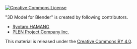 <a rel="license" href="http://creativecommons.org/licenses/by/4.0/">
  <img alt="Creative Commons License" style="border-width:0" src="https://i.creativecommons.org/l/by/4.0/88x31.png" />
</a>

&quot;<span xmlns:dct="http://purl.org/dc/terms/" href="http://purl.org/dc/dcmitype/StillImage" property="dct:title" rel="dct:type">3D Model for Blender</span>&quot; is created by following contributors.
<ul>
  <li><a xmlns:cc="http://creativecommons.org/ns#" href="https://github.com/yurueater" property="cc:attributionName" rel="cc:attributionURL">Ryotaro HAMANO</a></li>
  <li><a xmlns:cc="http://creativecommons.org/ns#" href="http://plen.jp" property="cc:attributionName" rel="cc:attributionURL">PLEN Project Company Inc.</a></li>
</ul>

This material is released under the <a rel="license" href="http://creativecommons.org/licenses/by/4.0/">Creative Commons BY 4.0</a>.